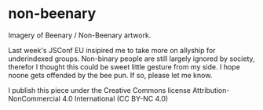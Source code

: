 # non-beenary
Imagery of Beenary / Non-Beenary artwork.

Last week's JSConf EU insipired me to take more on allyship for underindexed groups. Non-binary people are still largely ignored by society, therefor I thought this could be sweet little gesture from my side. I hope noone gets offended by the bee pun. If so, please let me know.

I publish this piece under the Creative Commons license Attribution-NonCommercial 4.0 International (CC BY-NC 4.0)
